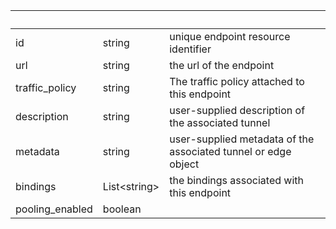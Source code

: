 <!-- Code generated for API Clients. DO NOT EDIT. -->

| &nbsp; | &nbsp; | &nbsp; |
|---|---|---|
| id | string | unique endpoint resource identifier |
| url | string | the url of the endpoint |
| traffic_policy | string | The traffic policy attached to this endpoint |
| description | string | user-supplied description of the associated tunnel |
| metadata | string | user-supplied metadata of the associated tunnel or edge object |
| bindings | List&lt;string&gt; | the bindings associated with this endpoint |
| pooling_enabled | boolean |  |